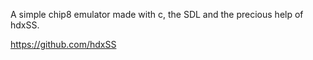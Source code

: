 A simple chip8 emulator made with c, the SDL and the precious help of hdxSS.

https://github.com/hdxSS
